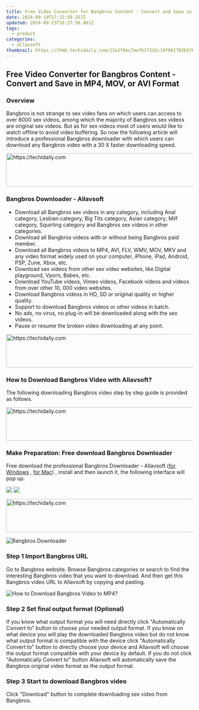 ```yaml
---
title: Free Video Converter for Bangbros Content - Convert and Save in MP4, MOV, or AVI Format
date: 2024-09-19T17:32:59.257Z
updated: 2024-09-23T16:27:56.881Z
tags:
  - product
categories:
  - allavsoft
thumbnail: https://thmb.techidaily.com/13a1f9ec7eefb2f2d2c19f961783b576aae3496864dc942793b7f634c661d531.jpg
---
```


## Free Video Converter for Bangbros Content - Convert and Save in MP4, MOV, or AVI Format

### Overview

Bangbros is not strange to sex video fans on which users can access to over 8000 sex videos, among which the majority of Bangbros sex videos are original sex videos. But as for sex videos most of users would like to watch offline to avoid video buffering. So now the following article will introduce a professional Bangbros downloader with which users can download any Bangbros video with a 30 X faster downloading speed.

<!-- affiliate ads begin -->
<a href="https://aidotcom.pxf.io/c/5597632/2134502/19576" target="_top" id="2134502">
  <img src="//a.impactradius-go.com/display-ad/19576-2134502" border="0" alt="https://techidaily.com" width="672" height="90"/>
</a>
<img height="0" width="0" src="https://aidotcom.pxf.io/i/5597632/2134502/19576" style="position:absolute;visibility:hidden;" border="0" />
<!-- affiliate ads end -->

### Bangbros Downloader - Allavsoft

* Download all Bangbros sex videos in any category, including Anal category, Lesbian category, Big Tits category, Asian category, Milf category, Squirting category and Bangbros sex videos in other categories.
* Download all Bangbros videos with or without being Bangbros paid member.
* Download all Bangbros videos to MP4, AVI, FLV, WMV, MOV, MKV and any video format widely used on your computer, iPhone, iPad, Android, PSP, Zune, Xbox, etc.
* Download sex videos from other sex video websites, like Digital playground, Vporn, Babes, etc.
* Download YouTube videos, Vimeo videos, Facebook videos and videos from over other 10, 000 video websites.
* Download Bangbros videos in HD, SD or original quality or higher quality.
* Support to download Bangbros videos or other videos in batch.
* No ads, no virus, no plug-in will be downloaded along with the sex videos.
* Pause or resume the broken video downloading at any point.

<!-- affiliate ads begin -->
<a href="https://aidotcom.pxf.io/c/5597632/2129043/19576" target="_top" id="2129043">
  <img src="//a.impactradius-go.com/display-ad/19576-2129043" border="0" alt="https://techidaily.com" width="728" height="90"/>
</a>
<img height="0" width="0" src="https://aidotcom.pxf.io/i/5597632/2129043/19576" style="position:absolute;visibility:hidden;" border="0" />
<!-- affiliate ads end -->

### How to Download Bangbros Video with Allavsoft?

The following downloading Bangbros video step by step guide is provided as follows.

<!-- affiliate ads begin -->
<a href="https://appsumo.8odi.net/c/5597632/2123736/7443" target="_top" id="2123736">
  <img src="//a.impactradius-go.com/display-ad/7443-2123736" border="0" alt="https://techidaily.com" width="728" height="90"/>
</a>
<img height="0" width="0" src="https://appsumo.8odi.net/i/5597632/2123736/7443" style="position:absolute;visibility:hidden;" border="0" />
<!-- affiliate ads end -->

### Make Preparation: Free download Bangbros Downloader

Free download the professional Bangbros Downloader - Allavsoft ([for Windows](https://tools.techidaily.com/allavsoft/products/) , [for Mac](https://tools.techidaily.com/allavsoft/products/)) , install and then launch it, the following interface will pop up.

[![](https://www.allavsoft.com/how-to/../images/how-to/free-download-win.jpg)](https://tools.techidaily.com/allavsoft/products/) [![](https://www.allavsoft.com/how-to/../images/how-to/free-download-mac.jpg)](https://tools.techidaily.com/allavsoft/products/)

<!-- affiliate ads begin -->
<a href="https://appsumo.8odi.net/c/5597632/2118319/7443" target="_top" id="2118319">
  <img src="//a.impactradius-go.com/display-ad/7443-2118319" border="0" alt="https://techidaily.com" width="728" height="90"/>
</a>
<img height="0" width="0" src="https://appsumo.8odi.net/i/5597632/2118319/7443" style="position:absolute;visibility:hidden;" border="0" />
<!-- affiliate ads end -->

![Bangbros Downloader](https://www.allavsoft.com/how-to/../images/allavsoft/screen-shot-600.jpg)

### Step 1 Import Bangbros URL

Go to Bangbros website. Browse Bangbros categories or search to find the interesting Bangbros video that you want to download. And then get this Bangbros video URL to Allavsoft by copying and pasting.

![How to Download Bangbros Video to MP4?](https://www.allavsoft.com/how-to/../images/how-to/download-rtmp-video/download-rtmp-video.jpg)

### Step 2 Set final output format (Optional)

If you know what output format you will need directly click "Automatically Convert to" button to choose your needed output format. If you know on what device you will play the downloaded Bangbros video but do not know what output format is compatible with the device click "Automatically Convert to" button to directly choose your device and Allavsoft will choose the output format compatible with your device by default. If you do not click "Automatically Convert to" button Allavsoft will automatically save the Bangbros original video format as the output format.

### Step 3 Start to download Bangbros video

Click "Download" button to complete downloading sex video from Bangbros.

<ins class="adsbygoogle"
     style="display:block"
     data-ad-format="autorelaxed"
     data-ad-client="ca-pub-7571918770474297"
     data-ad-slot="1223367746"></ins>

<ins class="adsbygoogle"
     style="display:block"
     data-ad-client="ca-pub-7571918770474297"
     data-ad-slot="8358498916"
     data-ad-format="auto"
     data-full-width-responsive="true"></ins>



